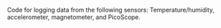 Code for logging data from the following sensors: Temperature/humidity, accelerometer, magnetometer, and PicoScope.
